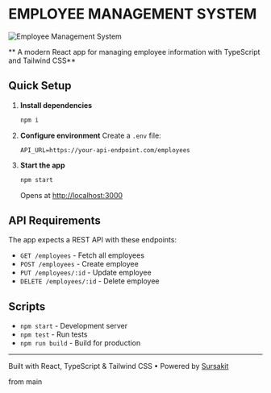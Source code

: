 # EMPLOYEE MANAGEMENT SYSTEM
![Employee Management System](https://github.com/sursakit/employee-management-system/blob/main/public/employee-management-system.png)

** A modern React app for managing employee information with TypeScript and Tailwind CSS**
## Quick Setup

1. **Install dependencies**
   ```bash
   npm i
   ```

2. **Configure environment**
   Create a `.env` file:
   ```env
   API_URL=https://your-api-endpoint.com/employees
   ```

3. **Start the app**
   ```bash
   npm start
   ```
   
   Opens at [http://localhost:3000](http://localhost:3000)

## API Requirements

The app expects a REST API with these endpoints:
- `GET /employees` - Fetch all employees
- `POST /employees` - Create employee
- `PUT /employees/:id` - Update employee  
- `DELETE /employees/:id` - Delete employee

## Scripts

- `npm start` - Development server
- `npm test` - Run tests
- `npm run build` - Build for production
---

Built with React, TypeScript & Tailwind CSS • Powered by [Sursakit](https://sursakit.com)

from main